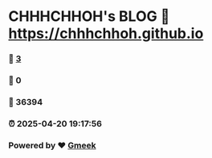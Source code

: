 # CHHHCHHOH's BLOG :link: https://chhhchhoh.github.io 
### :page_facing_up: [3](https://chhhchhoh.github.io/tag.html) 
### :speech_balloon: 0 
### :hibiscus: 36394 
### :alarm_clock: 2025-04-20 19:17:56 
### Powered by :heart: [Gmeek](https://github.com/Meekdai/Gmeek)
